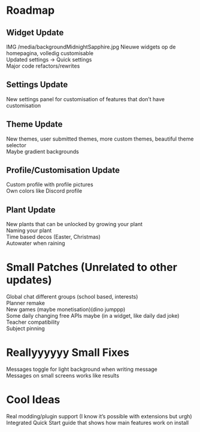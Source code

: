 # Roadmap

## Widget Update
IMG /media/backgroundMidnightSapphire.jpg
Nieuwe widgets op de homepagina, volledig customisable  
Updated settings -> Quick settings  
Major code refactors/rewrites

## Settings Update
New settings panel for customisation of features that don’t have customisation

## Theme Update
New themes, user submitted themes, more custom themes, beautiful theme selector  
Maybe gradient backgrounds

## Profile/Customisation Update
Custom profile with profile pictures  
Own colors like Discord profile

## Plant Update
New plants that can be unlocked by growing your plant  
Naming your plant  
Time based decos (Easter, Christmas)  
Autowater when raining

# Small Patches (Unrelated to other updates)
Global chat different groups (school based, interests)  
Planner remake  
New games (maybe monetisation)(dino jumppp)  
Some daily changing free APIs maybe (in a widget, like daily dad joke)  
Teacher compatibility  
Subject pinning

# Reallyyyyyy Small Fixes
Messages toggle for light background when writing message  
Messages on small screens works like results

# Cool Ideas
Real modding/plugin support (I know it’s possible with extensions but urgh)  
Integrated Quick Start guide that shows how main features work on install
